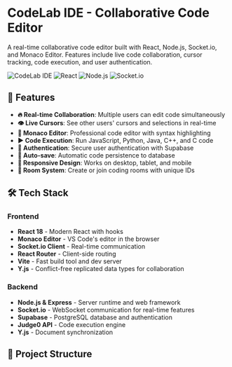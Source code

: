 # CodeLab IDE - Collaborative Code Editor

A real-time collaborative code editor built with React, Node.js, Socket.io, and Monaco Editor. Features include live code collaboration, cursor tracking, code execution, and user authentication.

![CodeLab IDE](https://img.shields.io/badge/CodeLab-IDE-blue) ![React](https://img.shields.io/badge/React-18.3.1-blue) ![Node.js](https://img.shields.io/badge/Node.js-20.x-green) ![Socket.io](https://img.shields.io/badge/Socket.io-4.8.1-black)

## 🚀 Features

- **🔥 Real-time Collaboration**: Multiple users can edit code simultaneously
- **👁️ Live Cursors**: See other users' cursors and selections in real-time  
- **🎨 Monaco Editor**: Professional code editor with syntax highlighting
- **▶️ Code Execution**: Run JavaScript, Python, Java, C++, and C code
- **🔐 Authentication**: Secure user authentication with Supabase
- **💾 Auto-save**: Automatic code persistence to database
- **📱 Responsive Design**: Works on desktop, tablet, and mobile
- **🎯 Room System**: Create or join coding rooms with unique IDs

## 🛠️ Tech Stack

### Frontend
- **React 18** - Modern React with hooks
- **Monaco Editor** - VS Code's editor in the browser  
- **Socket.io Client** - Real-time communication
- **React Router** - Client-side routing
- **Vite** - Fast build tool and dev server
- **Y.js** - Conflict-free replicated data types for collaboration

### Backend
- **Node.js & Express** - Server runtime and web framework
- **Socket.io** - WebSocket communication for real-time features
- **Supabase** - PostgreSQL database and authentication
- **Judge0 API** - Code execution engine
- **Y.js** - Document synchronization

## 📁 Project Structure

